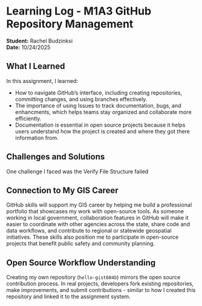 # Learning Log - M1A3 GitHub Repository Management

**Student:** Rachel Budzinksi  
**Date:** 10/24/2025

## What I Learned
In this assignment, I learned:
- How to navigate GitHub’s interface, including creating repositories, committing changes, and using branches effectively.
- The importance of using Issues to track documentation, bugs, and enhancments, which helps teams stay organized and collaborate more efficiently.
- Documentation is essential in open source projects because it helps users understand how the project is created and where they got there information from.

## Challenges and Solutions
One challenge I faced was the Verify File Structure failed 

## Connection to My GIS Career
GitHub skills will support my GIS career by helping me build a professional portfolio that showcases my work with open-source tools. As someone working in local government, collaboration features in GitHub will make it easier to coordinate with other agencies across the state, share code and data workflows, and contribute to regional or statewide geospatial initiatives. These skills also position me to participate in open-source projects that benefit public safety and community planning.

## Open Source Workflow Understanding
Creating my own repository (`hello-gist604b`) mirrors the open source contribution process. In real projects, developers fork existing repositories, make improvements, and submit contributions - similar to how I created this repository and linked it to the assignment system.
